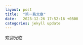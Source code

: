 ```yaml
---
layout: post
title:  "第一篇文章"
date:   2023-12-26 17:52:16 +0800
categories: jekyll update
---
```

欢迎光临
